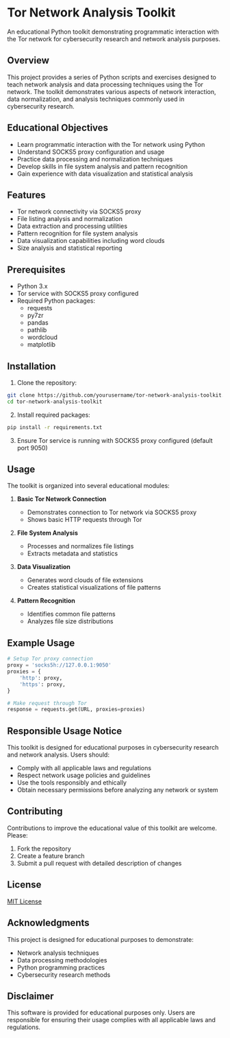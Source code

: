 # Tor Network Analysis Toolkit

An educational Python toolkit demonstrating programmatic interaction with the Tor network for cybersecurity research and network analysis purposes.

## Overview

This project provides a series of Python scripts and exercises designed to teach network analysis and data processing techniques using the Tor network. The toolkit demonstrates various aspects of network interaction, data normalization, and analysis techniques commonly used in cybersecurity research.

## Educational Objectives

- Learn programmatic interaction with the Tor network using Python
- Understand SOCKS5 proxy configuration and usage
- Practice data processing and normalization techniques
- Develop skills in file system analysis and pattern recognition
- Gain experience with data visualization and statistical analysis

## Features

- Tor network connectivity via SOCKS5 proxy
- File listing analysis and normalization
- Data extraction and processing utilities
- Pattern recognition for file system analysis
- Data visualization capabilities including word clouds
- Size analysis and statistical reporting

## Prerequisites

- Python 3.x
- Tor service with SOCKS5 proxy configured
- Required Python packages:
  - requests
  - py7zr
  - pandas
  - pathlib
  - wordcloud
  - matplotlib

## Installation

1. Clone the repository:
```bash
git clone https://github.com/yourusername/tor-network-analysis-toolkit.git
cd tor-network-analysis-toolkit
```

2. Install required packages:
```bash
pip install -r requirements.txt
```

3. Ensure Tor service is running with SOCKS5 proxy configured (default port 9050)

## Usage

The toolkit is organized into several educational modules:

1. **Basic Tor Network Connection**
   - Demonstrates connection to Tor network via SOCKS5 proxy
   - Shows basic HTTP requests through Tor

2. **File System Analysis**
   - Processes and normalizes file listings
   - Extracts metadata and statistics

3. **Data Visualization**
   - Generates word clouds of file extensions
   - Creates statistical visualizations of file patterns

4. **Pattern Recognition**
   - Identifies common file patterns
   - Analyzes file size distributions

## Example Usage

```python
# Setup Tor proxy connection
proxy = 'socks5h://127.0.0.1:9050'
proxies = {
    'http': proxy,
    'https': proxy,
}

# Make request through Tor
response = requests.get(URL, proxies=proxies)
```

## Responsible Usage Notice

This toolkit is designed for educational purposes in cybersecurity research and network analysis. Users should:

- Comply with all applicable laws and regulations
- Respect network usage policies and guidelines
- Use the tools responsibly and ethically
- Obtain necessary permissions before analyzing any network or system

## Contributing

Contributions to improve the educational value of this toolkit are welcome. Please:

1. Fork the repository
2. Create a feature branch
3. Submit a pull request with detailed description of changes

## License

[MIT License](LICENSE)

## Acknowledgments

This project is designed for educational purposes to demonstrate:
- Network analysis techniques
- Data processing methodologies
- Python programming practices
- Cybersecurity research methods

## Disclaimer

This software is provided for educational purposes only. Users are responsible for ensuring their usage complies with all applicable laws and regulations.
